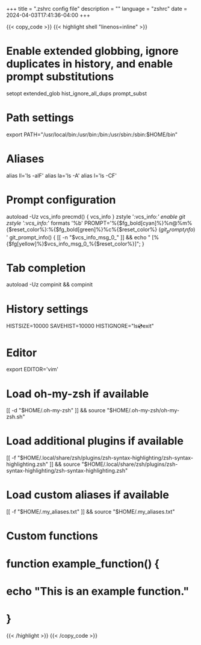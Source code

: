 +++
title = ".zshrc config file"
description = ""
language = "zshrc"
date = 2024-04-03T17:41:36-04:00
+++

{{< copy_code >}}
{{< highlight shell "linenos=inline" >}}
# Enable extended globbing, ignore duplicates in history, and enable prompt substitutions
setopt extended_glob hist_ignore_all_dups prompt_subst

# Path settings
export PATH="/usr/local/bin:/usr/bin:/bin:/usr/sbin:/sbin:$HOME/bin"

# Aliases
alias ll='ls -alF'
alias la='ls -A'
alias l='ls -CF'

# Prompt configuration
autoload -Uz vcs_info
precmd() { vcs_info }
zstyle ':vcs_info:*' enable git
zstyle ':vcs_info:*' formats '%b'
PROMPT='%{$fg_bold[cyan]%}%n@%m%{$reset_color%}:%{$fg_bold[green]%}%c%{$reset_color%} $(git_prompt_info)%{$reset_color%}$ '
git_prompt_info() { [[ -n "$vcs_info_msg_0_" ]] && echo " [%{$fg[yellow]%}$vcs_info_msg_0_%{$reset_color%}]"; }

# Tab completion
autoload -Uz compinit && compinit

# History settings
HISTSIZE=10000
SAVEHIST=10000
HISTIGNORE="ls:cd:exit"

# Editor
export EDITOR='vim'

# Load oh-my-zsh if available
[[ -d "$HOME/.oh-my-zsh" ]] && source "$HOME/.oh-my-zsh/oh-my-zsh.sh"

# Load additional plugins if available
[[ -f "$HOME/.local/share/zsh/plugins/zsh-syntax-highlighting/zsh-syntax-highlighting.zsh" ]] && source "$HOME/.local/share/zsh/plugins/zsh-syntax-highlighting/zsh-syntax-highlighting.zsh"

# Load custom aliases if available
[[ -f "$HOME/.my_aliases.txt" ]] && source "$HOME/.my_aliases.txt"

# Custom functions
# function example_function() {
#     echo "This is an example function."
# }
{{< /highlight >}}
{{< /copy_code >}}
